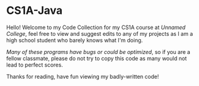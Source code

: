 # CS1A-Java

Hello! Welcome to my Code Collection for my CS1A course at *Unnamed College*, 
feel free to view and suggest edits to any of my projects as I am a high school student who barely knows what I'm doing.

*Many of these programs have bugs or could be optimized*, so if you are a fellow classmate, please do not try to copy this code
as many would not lead to perfect scores.

Thanks for reading, have fun viewing my badly-written code!
